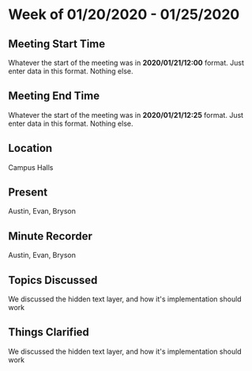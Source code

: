 # Week of 01/20/2020 - 01/25/2020

## Meeting Start Time

Whatever the start of the meeting was in **2020/01/21/12:00** format. Just enter data in this format. Nothing else.

## Meeting End Time

Whatever the start of the meeting was in **2020/01/21/12:25** format. Just enter data in this format. Nothing else.

## Location

Campus Halls

## Present

Austin, Evan, Bryson

## Minute Recorder

Austin, Evan, Bryson

## Topics Discussed

We discussed the hidden text layer, and how it's implementation should work

## Things Clarified

We discussed the hidden text layer, and how it's implementation should work
